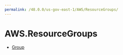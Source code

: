 ```yaml
---
permalink: /48.0.0/us-gov-east-1/AWS/ResourceGroups/
---
```


# AWS.ResourceGroups



* [Group](Group.md)